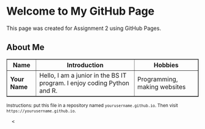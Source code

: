 <!DOCTYPE html>
<html lang="en">
<head>
  <meta charset="utf-8" />
  <meta name="viewport" content="width=device-width, initial-scale=1" />
  <title>My GitHub Page</title>
</head>
<body>
  <h1>Welcome to My GitHub Page</h1>
  <p>This page was created for Assignment 2 using GitHub Pages.</p>

  <h2>About Me</h2>
  <table border="1" cellpadding="6" cellspacing="0">
    <thead>
      <tr>
        <th>Name</th>
        <th>Introduction</th>
        <th>Hobbies</th>
      </tr>
    </thead>
    <tbody>
      <tr>
        <td><strong>Your Name</strong></td>
        <td>Hello, I am a junior in the BS IT program. I enjoy coding Python and R.</td>
        <td>Programming, making websites</td>
      </tr>
    </tbody>
  </table>

  <p>
    <small>Instructions: put this file in a repository named <code>yourusername.github.io</code>. Then visit <code>https://yourusername.github.io</code>.</small>
  </p>
</body>
</html>

      <
